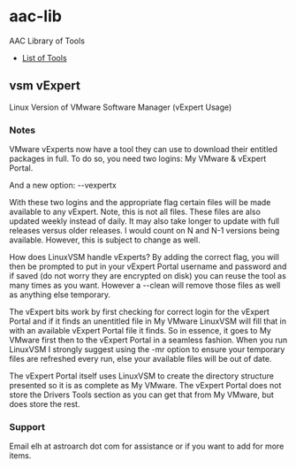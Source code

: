 # aac-lib
AAC Library of Tools

- <a href=https://github.com/Texiwill/aac-lib/tree/master/>List of Tools</a>

## vsm vExpert
Linux Version of VMware Software Manager (vExpert Usage)

### Notes

VMware vExperts now have a tool they can use to download their entitled
packages in full. To do so, you need two logins: My VMware & vExpert Portal.

And a new option: --vexpertx

With these two logins and the appropriate flag certain files will be
made available to any vExpert. Note, this is not all files. These files
are also updated weekly instead of daily. It may also take longer to
update with full releases versus older releases. I would count on N and
N-1 versions being available. However, this is subject to change as well.

How does LinuxVSM handle vExperts? By adding the correct flag, you will
then be prompted to put in your vExpert Portal username and password
and if saved (do not worry they are encrypted on disk) you can reuse
the tool as many times as you want. However a --clean will remove those
files as well as anything else temporary.

The vExpert bits work by first checking for correct login for the vExpert
Portal and if it finds an unentitled file in My VMware LinuxVSM will
fill that in with an available vExpert Portal file it finds. So in
essence, it goes to My VMware first then to the vExpert Portal in a
seamless fashion. When you run LinuxVSM I strongly suggest using the
-mr option to ensure your temporary files are refreshed every run,
else your available files will be out of date.

The vExpert Portal itself uses LinuxVSM to create the directory structure
presented so it is as complete as My VMware. The vExpert Portal does
not store the Drivers Tools section as you can get that from My VMware,
but does store the rest.

### Support
Email elh at astroarch dot com for assistance or if you want to add
for more items.

